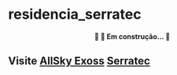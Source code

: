 # residencia_serratec

<!--ts-->
<h4 align="center"> 
	🚧  🚀 Em construção...  🚧
</h4>

<p align="center">
	<h2> Visite <h\2>
 <a href="http://www.allskyexossjam1.br-web.com/">AllSky Exoss</a> 
<a href="http://serratec.org/">Serratec</a> 
   
<!--te-->
